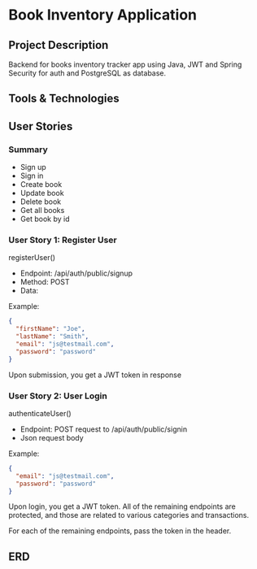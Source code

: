 # Book Inventory Application

## Project Description

Backend for books inventory tracker app using Java, JWT and Spring Security for auth and PostgreSQL as database.

## Tools & Technologies

## User Stories

### Summary

- Sign up
- Sign in
- Create book
- Update book
- Delete book
- Get all books
- Get book by id

### User Story 1: Register User

registerUser()

- Endpoint: /api/auth/public/signup
- Method: POST
- Data:

Example:

```json
{
  "firstName": "Joe",
  "lastName": "Smith",
  "email": "js@testmail.com",
  "password": "password"
}
```

Upon submission, you get a JWT token in response

### User Story 2: User Login

authenticateUser()

- Endpoint: POST request to /api/auth/public/signin
- Json request body

Example:

```json
{
  "email": "js@testmail.com",
  "password": "password"
}
```

Upon login, you get a JWT token. All of the remaining endpoints are protected, and those are related to various categories and transactions.

For each of the remaining endpoints, pass the token in the header.

## ERD
